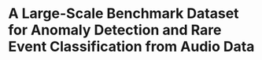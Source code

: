 # A Large-Scale Benchmark Dataset for Anomaly Detection and Rare Event Classification from Audio Data
